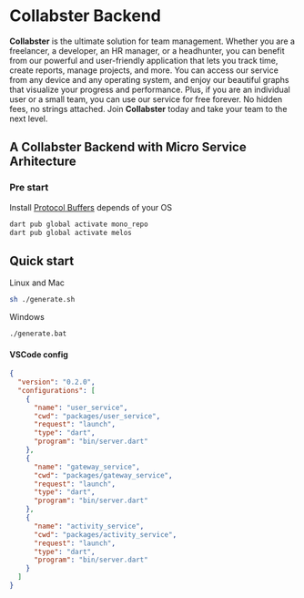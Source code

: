 # Collabster Backend

**Collabster** is the ultimate solution for team management. Whether you are a freelancer, a developer, an HR manager, or a headhunter, you can benefit from our powerful and user-friendly application that lets you track time, create reports, manage projects, and more. You can access our service from any device and any operating system, and enjoy our beautiful graphs that visualize your progress and performance. Plus, if you are an individual user or a small team, you can use our service for free forever. No hidden fees, no strings attached. Join **Collabster** today and take your team to the next level.

## A Collabster Backend with Micro Service Arhitecture

### Pre start

Install [Protocol Buffers](https://github.com/protocolbuffers/protobuf/releases) depends of your OS

```bash
dart pub global activate mono_repo
dart pub global activate melos
```

## Quick start

Linux and Mac

```bash
sh ./generate.sh
```

Windows

```bash
./generate.bat
```

#### VSCode config

```json
{
  "version": "0.2.0",
  "configurations": [
    {
      "name": "user_service",
      "cwd": "packages/user_service",
      "request": "launch",
      "type": "dart",
      "program": "bin/server.dart"
    },
    {
      "name": "gateway_service",
      "cwd": "packages/gateway_service",
      "request": "launch",
      "type": "dart",
      "program": "bin/server.dart"
    },
    {
      "name": "activity_service",
      "cwd": "packages/activity_service",
      "request": "launch",
      "type": "dart",
      "program": "bin/server.dart"
    }
  ]
}
```
